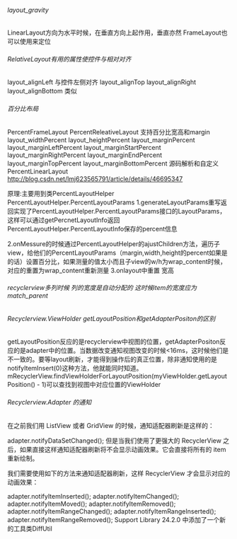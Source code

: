 ###### layout_gravity
LinearLayout方向为水平时候，在垂直方向上起作用，垂直亦然
FrameLayout也可以使用来定位

###### RelativeLayout有用的属性使控件与相对对齐
layout_alignLeft 与控件左侧对齐
layout_alignTop
layout_alignRight
layout_alignBottom 类似

###### 百分比布局
PercentFrameLayout
PercentReleativeLayout
支持百分比宽高和margin
layout_widthPercent
layout_heightPercent
layout_marginPercent
layout_marginLeftPercent
layout_marginStartPercent
layout_marginRightPercent
layout_marginEndPercent
layout_marginTopPercent
layout_marginBottomPercent
源码解析和自定义PercentLinearLayout
http://blog.csdn.net/lmj623565791/article/details/46695347

原理:主要用到类PercentLayoutHelper PercentLayoutHelper.PercentLayoutParams
1.generateLayoutParams重写返回实现了PercentLayoutHelper.PercentLayoutParams接口的LayoutParams，这样可以通过getPercnetLayoutInfo返回PercentLayoutHelper.PercentLayoutInfo保存的percent信息

2.onMessure的时候通过PercentLayoutHelper的ajustChildren方法，遍历子view，给他们的PercentLayoutParams（margin,width,height的percent如果是的话）设置百分比，如果测量的值太小而且子view的w/h为wrap_content时候，对应的重置为wrap_content重新测量
3.onlayout中重置 宽高


###### recyclerview多列时候 列的宽度是自动分配的 这时候item的宽度应为match_parent

###### Recyclerview.ViewHolder getLayoutPosition和getAdapterPositon的区别
getLayoutPosition反应的是recyclerview中视图的位置，getAdapterPositon反应的是adapter中的位置。当数据改变通知视图改变的时候<16ms，这时候他们是不一致的。要等layout刷新，才能得到操作后的真正位置，除非通知使用的是notifyItemInsert(0)这种方法，他就能同时知道。
mRecyclerView.findViewHolderForLayoutPosition(myViewHolder.getLayoutPosition() - 1)可以查找到视图中对应位置的ViewHolder

###### Recyclerview.Adapter 的通知
在之前我们用 ListView 或者 GridView 的时候，通知适配器刷新是这样的：

adapter.notifyDataSetChanged();
但是当我们使用了更强大的 RecyclerView 之后，如果直接这样通知适配器刷新将不会显示动画效果。它会直接将所有的 item 重新绘制。

我们需要使用如下的方法来通知适配器刷新，这样 RecyclerView 才会显示对应的动画效果：

adapter.notifyItemInserted();
adapter.notifyItemChanged();
adapter.notifyItemMoved();
adapter.notifyItemRemoved();
adapter.notifyItemRangeChanged();
adapter.notifyItemRangeInserted();
adapter.notifyItemRangeRemoved();
Support Library 24.2.0 中添加了一个新的工具类DiffUtil
